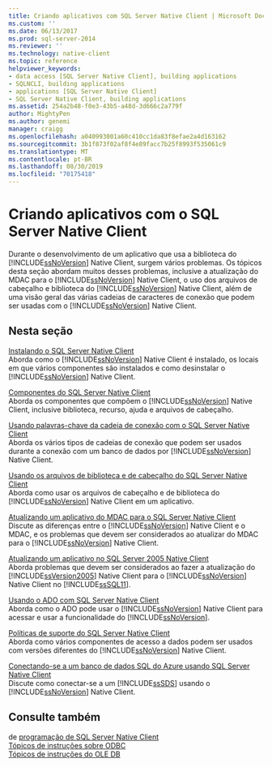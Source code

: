 ```yaml
---
title: Criando aplicativos com SQL Server Native Client | Microsoft Docs
ms.custom: ''
ms.date: 06/13/2017
ms.prod: sql-server-2014
ms.reviewer: ''
ms.technology: native-client
ms.topic: reference
helpviewer_keywords:
- data access [SQL Server Native Client], building applications
- SQLNCLI, building applications
- applications [SQL Server Native Client]
- SQL Server Native Client, building applications
ms.assetid: 254a2b48-f0e3-43b5-a48d-3d666c2a779f
author: MightyPen
ms.author: genemi
manager: craigg
ms.openlocfilehash: a040993001a60c410cc1da83f8efae2a4d163162
ms.sourcegitcommit: 3b1f873f02af8f4e89facc7b25f8993f535061c9
ms.translationtype: MT
ms.contentlocale: pt-BR
ms.lasthandoff: 08/30/2019
ms.locfileid: "70175418"
---
```

# <a name="building-applications-with-sql-server-native-client"></a>Criando aplicativos com o SQL Server Native Client
  Durante o desenvolvimento de um aplicativo que usa a biblioteca do [!INCLUDE[ssNoVersion](../../../includes/ssnoversion-md.md)] Native Client, surgem vários problemas. Os tópicos desta seção abordam muitos desses problemas, inclusive a atualização do MDAC para o [!INCLUDE[ssNoVersion](../../../includes/ssnoversion-md.md)] Native Client, o uso dos arquivos de cabeçalho e biblioteca do [!INCLUDE[ssNoVersion](../../../includes/ssnoversion-md.md)] Native Client, além de uma visão geral das várias cadeias de caracteres de conexão que podem ser usadas com o [!INCLUDE[ssNoVersion](../../../includes/ssnoversion-md.md)] Native Client.  
  
## <a name="in-this-section"></a>Nesta seção  
 [Instalando o SQL Server Native Client](installing-sql-server-native-client.md)  
 Aborda como o [!INCLUDE[ssNoVersion](../../../includes/ssnoversion-md.md)] Native Client é instalado, os locais em que vários componentes são instalados e como desinstalar o [!INCLUDE[ssNoVersion](../../../includes/ssnoversion-md.md)] Native Client.  
  
 [Componentes do SQL Server Native Client](components-of-sql-server-native-client.md)  
 Aborda os componentes que compõem o [!INCLUDE[ssNoVersion](../../../includes/ssnoversion-md.md)] Native Client, inclusive biblioteca, recurso, ajuda e arquivos de cabeçalho.  
  
 [Usando palavras-chave da cadeia de conexão com o SQL Server Native Client](using-connection-string-keywords-with-sql-server-native-client.md)  
 Aborda os vários tipos de cadeias de conexão que podem ser usados durante a conexão com um banco de dados por [!INCLUDE[ssNoVersion](../../../includes/ssnoversion-md.md)] Native Client.  
  
 [Usando os arquivos de biblioteca e de cabeçalho do SQL Server Native Client](using-the-sql-server-native-client-header-and-library-files.md)  
 Aborda como usar os arquivos de cabeçalho e de biblioteca do [!INCLUDE[ssNoVersion](../../../includes/ssnoversion-md.md)] Native Client em um aplicativo.  
  
 [Atualizando um aplicativo do MDAC para o SQL Server Native Client](updating-an-application-to-sql-server-native-client-from-mdac.md)  
 Discute as diferenças entre o [!INCLUDE[ssNoVersion](../../../includes/ssnoversion-md.md)] Native Client e o MDAC, e os problemas que devem ser considerados ao atualizar do MDAC para o [!INCLUDE[ssNoVersion](../../../includes/ssnoversion-md.md)] Native Client.  
  
 [Atualizando um aplicativo no SQL Server 2005 Native Client](updating-an-application-from-sql-server-2005-native-client.md)  
 Aborda problemas que devem ser considerados ao fazer a atualização do [!INCLUDE[ssVersion2005](../../../includes/ssversion2005-md.md)] Native Client para o [!INCLUDE[ssNoVersion](../../../includes/ssnoversion-md.md)] Native Client no [!INCLUDE[ssSQL11](../../../includes/sssql11-md.md)].  
  
 [Usando o ADO com SQL Server Native Client](using-ado-with-sql-server-native-client.md)  
 Aborda como o ADO pode usar o [!INCLUDE[ssNoVersion](../../../includes/ssnoversion-md.md)] Native Client para acessar e usar a funcionalidade do [!INCLUDE[ssNoVersion](../../../includes/ssnoversion-md.md)].  
  
 [Políticas de suporte do SQL Server Native Client](support-policies-for-sql-server-native-client.md)  
 Aborda como vários componentes de acesso a dados podem ser usados com versões diferentes do [!INCLUDE[ssNoVersion](../../../includes/ssnoversion-md.md)] Native Client.  
  
 [Conectando-se a um banco de dados SQL do Azure usando SQL Server Native Client](connecting-to-a-windows-azure-sql-database-using-sql-server-native-client.md)  
 Discute como conectar-se a um [!INCLUDE[ssSDS](../../../includes/sssds-md.md)] usando o [!INCLUDE[ssNoVersion](../../../includes/ssnoversion-md.md)] Native Client.  
  
## <a name="see-also"></a>Consulte também  
   de [programação de SQL Server Native Client](../sql-server-native-client-programming.md)  
 [Tópicos de instruções sobre ODBC](../../native-client-odbc-how-to/odbc-how-to-topics.md)   
 [Tópicos de instruções do OLE DB](../../native-client-ole-db-how-to/ole-db-how-to-topics.md)  
  
  
